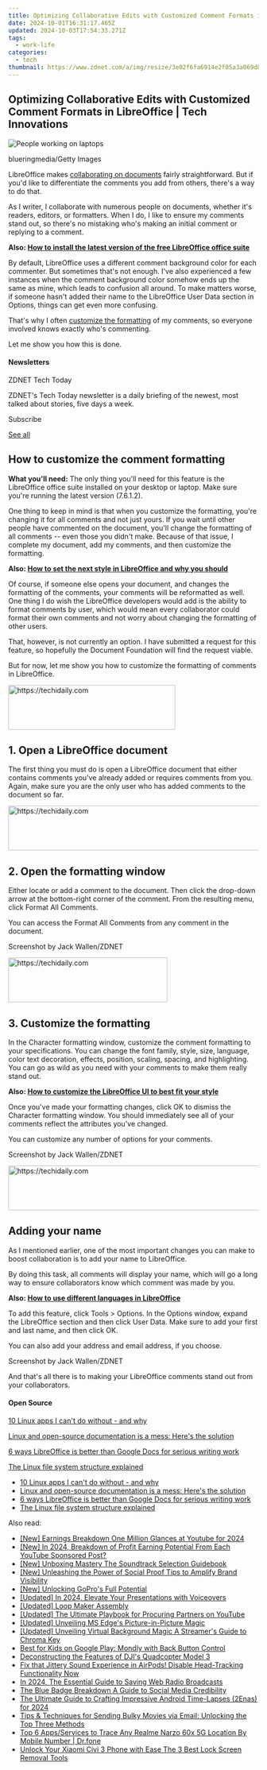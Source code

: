 ```yaml
---
title: Optimizing Collaborative Edits with Customized Comment Formats in LibreOffice | Tech Innovations
date: 2024-10-01T16:31:17.465Z
updated: 2024-10-03T17:54:33.271Z
tags:
  - work-life
categories:
  - tech
thumbnail: https://www.zdnet.com/a/img/resize/3e02f6fa6914e2f05a3a069d0567d8b91407bcc0/2023/09/20/863efbd3-80a3-44d8-8036-bec80d2e0be9/gettyimages-1390576627.jpg?width=278&height=156&fit=crop&auto=webp
---
```


## Optimizing Collaborative Edits with Customized Comment Formats in LibreOffice | Tech Innovations

![People working on laptops](https://www.zdnet.com/a/img/resize/ed228fc0e7e0da6bbfe7880313f72cf67648809a/2023/09/20/863efbd3-80a3-44d8-8036-bec80d2e0be9/gettyimages-1390576627.jpg?auto=webp&width=1280)

blueringmedia/Getty Images

LibreOffice makes [collaborating on documents](https://www.zdnet.com/home-and-office/work-life/how-to-create-a-libreoffice-template/) fairly straightforward. But if you'd like to differentiate the comments you add from others, there's a way to do that.

As I writer, I collaborate with numerous people on documents, whether it's readers, editors, or formatters. When I do, I like to ensure my comments stand out, so there's no mistaking who's making an initial comment or replying to a comment.

**Also: [How to install the latest version of the free LibreOffice office suite](https://www.zdnet.com/home-and-office/work-life/how-to-install-the-latest-version-of-the-free-libreoffice-office-suite-on-linux/)**

By default, LibreOffice uses a different comment background color for each commenter. But sometimes that's not enough. I've also experienced a few instances when the comment background color somehow ends up the same as mine, which leads to confusion all around. To make matters worse, if someone hasn't added their name to the LibreOffice User Data section in Options, things can get even more confusing.

That's why I often [customize the formatting](https://www.zdnet.com/home-and-office/work-life/how-to-customize-the-libreoffice-ui-to-best-fit-your-style/) of my comments, so everyone involved knows exactly who's commenting.

Let me show you how this is done.

#### Newsletters

ZDNET Tech Today

ZDNET's Tech Today newsletter is a daily briefing of the newest, most talked about stories, five days a week.

 Subscribe

[See all](https://www.zdnet.com/newsletters/)

## How to customize the comment formatting

**What you'll need:** The only thing you'll need for this feature is the LibreOffice office suite installed on your desktop or laptop. Make sure you're running the latest version (7.6.1.2). 

One thing to keep in mind is that when you customize the formatting, you're changing it for all comments and not just yours. If you wait until other people have commented on the document, you'll change the formatting of all comments -- even those you didn't make. Because of that issue, I complete my document, add my comments, and then customize the formatting. 

**Also: [How to set the next style in LibreOffice and why you should](https://www.zdnet.com/home-and-office/work-life/how-to-set-the-next-style-in-libreoffice-and-why-you-should/)**

Of course, if someone else opens your document, and changes the formatting of the comments, your comments will be reformatted as well. One thing I do wish the LibreOffice developers would add is the ability to format comments by user, which would mean every collaborator could format their own comments and not worry about changing the formatting of other users.

That, however, is not currently an option. I have submitted a request for this feature, so hopefully the Document Foundation will find the request viable.

But for now, let me show you how to customize the formatting of comments in LibreOffice.

<!-- affiliate ads begin -->
<a href="https://aligracehair.sjv.io/c/5597632/2135402/19272" target="_top" id="2135402">
  <img src="//a.impactradius-go.com/display-ad/19272-2135402" border="0" alt="https://techidaily.com" width="336" height="90"/>
</a>
<img height="0" width="0" src="https://aligracehair.sjv.io/i/5597632/2135402/19272" style="position:absolute;visibility:hidden;" border="0" />
<!-- affiliate ads end -->

## 1\. Open a LibreOffice document

The first thing you must do is open a LibreOffice document that either contains comments you've already added or requires comments from you. Again, make sure you are the only user who has added comments to the document so far.

<!-- affiliate ads begin -->
<a href="https://appsumo.8odi.net/c/5597632/2094477/7443" target="_top" id="2094477">
  <img src="//a.impactradius-go.com/display-ad/7443-2094477" border="0" alt="https://techidaily.com" width="728" height="90"/>
</a>
<img height="0" width="0" src="https://appsumo.8odi.net/i/5597632/2094477/7443" style="position:absolute;visibility:hidden;" border="0" />
<!-- affiliate ads end -->

## 2\. Open the formatting window

Either locate or add a comment to the document. Then click the drop-down arrow at the bottom-right corner of the comment. From the resulting menu, click Format All Comments.

You can access the Format All Comments from any comment in the document.

Screenshot by Jack Wallen/ZDNET

<!-- affiliate ads begin -->
<a href="https://aligracehair.sjv.io/c/5597632/2135415/19272" target="_top" id="2135415">
  <img src="//a.impactradius-go.com/display-ad/19272-2135415" border="0" alt="https://techidaily.com" width="320" height="90"/>
</a>
<img height="0" width="0" src="https://aligracehair.sjv.io/i/5597632/2135415/19272" style="position:absolute;visibility:hidden;" border="0" />
<!-- affiliate ads end -->

## 3\. Customize the formatting

In the Character formatting window, customize the comment formatting to your specifications. You can change the font family, style, size, language, color text decoration, effects, position, scaling, spacing, and highlighting. You can go as wild as you need with your comments to make them really stand out.

**Also: [How to customize the LibreOffice UI to best fit your style](https://www.zdnet.com/home-and-office/work-life/how-to-customize-the-libreoffice-ui-to-best-fit-your-style/)**

Once you've made your formatting changes, click OK to dismiss the Character formatting window. You should immediately see all of your comments reflect the attributes you've changed.

You can customize any number of options for your comments.

Screenshot by Jack Wallen/ZDNET

<!-- affiliate ads begin -->
<a href="https://appsumo.8odi.net/c/5597632/2094428/7443" target="_top" id="2094428">
  <img src="//a.impactradius-go.com/display-ad/7443-2094428" border="0" alt="https://techidaily.com" width="728" height="90"/>
</a>
<img height="0" width="0" src="https://appsumo.8odi.net/i/5597632/2094428/7443" style="position:absolute;visibility:hidden;" border="0" />
<!-- affiliate ads end -->

## Adding your name

As I mentioned earlier, one of the most important changes you can make to boost collaboration is to add your name to LibreOffice. 

By doing this task, all comments will display your name, which will go a long way to ensure collaborators know which comment was made by you.

**Also: [How to use different languages in LibreOffice](https://www.zdnet.com/home-and-office/work-life/how-to-use-different-languages-in-libreoffice-and-why-you-might-need-this-feature/)**

To add this feature, click Tools > Options. In the Options window, expand the LibreOffice section and then click User Data. Make sure to add your first and last name, and then click OK.

You can also add your address and email address, if you choose.

Screenshot by Jack Wallen/ZDNET

And that's all there is to making your LibreOffice comments stand out from your collaborators.

#### Open Source

[10 Linux apps I can't do without - and why](https://www.zdnet.com/article/10-linux-apps-i-cant-do-without-and-why/ "10 Linux apps I can't do without - and why")

[Linux and open-source documentation is a mess: Here's the solution](https://www.zdnet.com/article/linux-and-open-source-documentation-is-a-mess/ "Linux and open-source documentation is a mess: Here's the solution")

[6 ways LibreOffice is better than Google Docs for serious writing work](https://www.zdnet.com/article/6-ways-libreoffice-is-better-than-google-docs-for-serious-writing-work/ "6 ways LibreOffice is better than Google Docs for serious writing work")

[The Linux file system structure explained](https://www.zdnet.com/article/the-linux-file-system-structure-explained/ "The Linux file system structure explained")

* [10 Linux apps I can't do without - and why](https://www.zdnet.com/article/10-linux-apps-i-cant-do-without-and-why/ "10 Linux apps I can't do without - and why")
* [Linux and open-source documentation is a mess: Here's the solution](https://www.zdnet.com/article/linux-and-open-source-documentation-is-a-mess/ "Linux and open-source documentation is a mess: Here's the solution")
* [6 ways LibreOffice is better than Google Docs for serious writing work](https://www.zdnet.com/article/6-ways-libreoffice-is-better-than-google-docs-for-serious-writing-work/ "6 ways LibreOffice is better than Google Docs for serious writing work")
* [The Linux file system structure explained](https://www.zdnet.com/article/the-linux-file-system-structure-explained/ "The Linux file system structure explained")

<ins class="adsbygoogle"
     style="display:block"
     data-ad-format="autorelaxed"
     data-ad-client="ca-pub-7571918770474297"
     data-ad-slot="1223367746"></ins>

<ins class="adsbygoogle"
     style="display:block"
     data-ad-client="ca-pub-7571918770474297"
     data-ad-slot="8358498916"
     data-ad-format="auto"
     data-full-width-responsive="true"></ins>

<span class="atpl-alsoreadstyle">Also read:</span>
<div><ul>
<li><a href="https://eaxpv-info.techidaily.com/new-earnings-breakdown-one-million-glances-at-youtube-for-2024/"><u>[New] Earnings Breakdown One Million Glances at Youtube for 2024</u></a></li>
<li><a href="https://facebook-video-share.techidaily.com/new-in-2024-breakdown-of-profit-earning-potential-from-each-youtube-sponsored-post/"><u>[New] In 2024, Breakdown of Profit Earning Potential From Each YouTube Sponsored Post?</u></a></li>
<li><a href="https://some-tips.techidaily.com/new-unboxing-mastery-the-soundtrack-selection-guidebook/"><u>[New] Unboxing Mastery The Soundtrack Selection Guidebook</u></a></li>
<li><a href="https://some-tips.techidaily.com/new-unleashing-the-power-of-social-proof-tips-to-amplify-brand-visibility/"><u>[New] Unleashing the Power of Social Proof Tips to Amplify Brand Visibility</u></a></li>
<li><a href="https://some-tips.techidaily.com/new-unlocking-gopros-full-potential/"><u>[New] Unlocking GoPro's Full Potential</u></a></li>
<li><a href="https://screen-capture.techidaily.com/updated-in-2024-elevate-your-presentations-with-voiceovers/"><u>[Updated] In 2024, Elevate Your Presentations with Voiceovers</u></a></li>
<li><a href="https://some-tips.techidaily.com/updated-loop-maker-assembly/"><u>[Updated] Loop Maker Assembly</u></a></li>
<li><a href="https://some-tips.techidaily.com/updated-the-ultimate-playbook-for-procuring-partners-on-youtube/"><u>[Updated] The Ultimate Playbook for Procuring Partners on YouTube</u></a></li>
<li><a href="https://some-tips.techidaily.com/updated-unveiling-ms-edges-picture-in-picture-magic/"><u>[Updated] Unveiling MS Edge's Picture-in-Picture Magic</u></a></li>
<li><a href="https://some-tips.techidaily.com/updated-unveiling-virtual-background-magic-a-streamers-guide-to-chroma-key/"><u>[Updated] Unveiling Virtual Background Magic A Streamer's Guide to Chroma Key</u></a></li>
<li><a href="https://mondly-stories.techidaily.com/best-for-kids-on-google-play-mondly-with-back-button-control/"><u>Best for Kids on Google Play: Mondly with Back Button Control</u></a></li>
<li><a href="https://extra-lessons.techidaily.com/deconstructing-the-features-of-djis-quadcopter-model-3/"><u>Deconstructing the Features of DJI's Quadcopter Model 3</u></a></li>
<li><a href="https://fox-that.techidaily.com/1721448990051-fix-that-jittery-sound-experience-in-airpods-disable-head-tracking-functionality-now/"><u>Fix that Jittery Sound Experience in AirPods! Disable Head-Tracking Functionality Now</u></a></li>
<li><a href="https://some-tips.techidaily.com/in-2024-the-essential-guide-to-saving-web-radio-broadcasts/"><u>In 2024, The Essential Guide to Saving Web Radio Broadcasts</u></a></li>
<li><a href="https://facebook-video-recording.techidaily.com/the-blue-badge-breakdown-a-guide-to-social-media-credibility/"><u>The Blue Badge Breakdown A Guide to Social Media Credibility</u></a></li>
<li><a href="https://some-tips.techidaily.com/the-ultimate-guide-to-crafting-impressive-android-time-lapses-2enas-for-2024/"><u>The Ultimate Guide to Crafting Impressive Android Time-Lapses (2Enas) for 2024</u></a></li>
<li><a href="https://vp-tips.techidaily.com/tips-and-techniques-for-sending-bulky-movies-via-email-unlocking-the-top-three-methods/"><u>Tips & Techniques for Sending Bulky Movies via Email: Unlocking the Top Three Methods</u></a></li>
<li><a href="https://android-location-track.techidaily.com/top-6-appsservices-to-trace-any-realme-narzo-60x-5g-location-by-mobile-number-drfone-by-drfone-virtual-android/"><u>Top 6 Apps/Services to Trace Any Realme Narzo 60x 5G Location By Mobile Number | Dr.fone</u></a></li>
<li><a href="https://unlock-android.techidaily.com/unlock-your-xiaomi-civi-3-phone-with-ease-the-3-best-lock-screen-removal-tools-by-drfone-android/"><u>Unlock Your Xiaomi Civi 3 Phone with Ease The 3 Best Lock Screen Removal Tools</u></a></li>
</ul></div>

